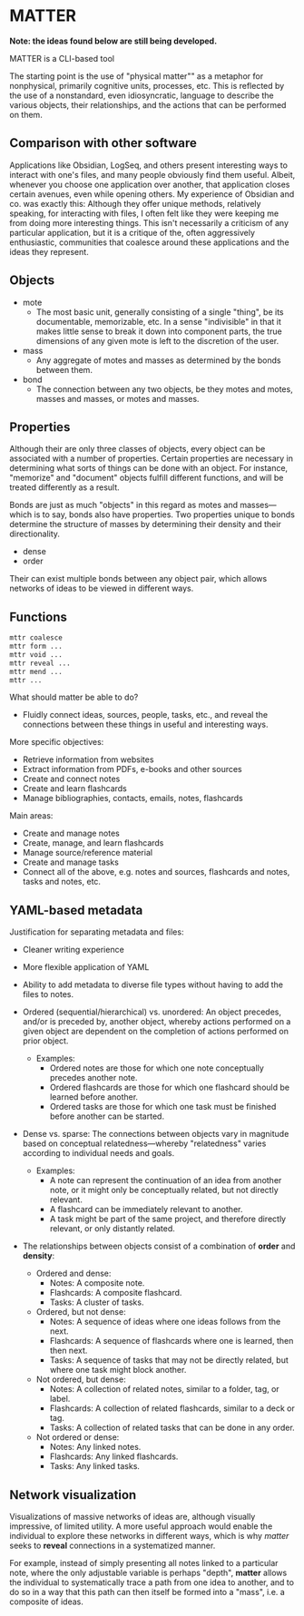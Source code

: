 # MATTER

**Note: the ideas found below are still being developed.**

MATTER is a CLI-based tool

The starting point is the use of "physical matter"" as a metaphor for
nonphysical, primarily cognitive units, processes, etc. This is reflected
by the use of a nonstandard, even idiosyncratic, language to describe the
various objects, their relationships, and the actions that can be performed
on them.

## Comparison with other software

Applications like Obsidian, LogSeq, and others present interesting ways to
interact with one's files, and many people obviously find them useful. Albeit,
whenever you choose one application over another, that application closes 
certain avenues, even while opening others. My experience of Obsidian and co.
was exactly this: Although they offer unique methods, relatively speaking, for
interacting with files, I often felt like they were keeping me from doing more
interesting things. This isn't necessarily a criticism of any particular
application, but it is a critique of the, often aggressively enthusiastic,
communities that coalesce around these applications and the ideas they
represent.

## Objects

- mote
  - The most basic unit, generally consisting of a single "thing", be its
  documentable, memorizable, etc. In a sense "indivisible" in that it makes
  little sense to break it down into component parts, the true dimensions
  of any given mote is left to the discretion of the user.
- mass
  - Any aggregate of motes and masses as determined by the bonds between them.
- bond
  - The connection between any two objects, be they motes and motes, masses
  and masses, or motes and masses.

## Properties

Although their are only three classes of objects, every object can be
associated with a number of properties. Certain properties are necessary
in determining what sorts of things can be done with an object. For
instance, "memorize" and "document" objects fulfill different functions,
and will be treated differently as a result.

Bonds are just as much "objects" in this regard as motes and masses—which is
to say, bonds also have properties. Two properties unique to bonds determine
the structure of masses by determining their density and their directionality.

- dense
- order

Their can exist multiple bonds between any object pair, which allows networks
of ideas to be viewed in different ways.

## Functions

```sh
mttr coalesce
mttr form ...
mttr void ...
mttr reveal ...
mttr mend ...
mttr ...

```

What should matter be able to do?

- Fluidly connect ideas, sources, people, tasks, etc., and reveal the
  connections between these things in useful and interesting ways.

More specific objectives:

- Retrieve information from websites
- Extract information from PDFs, e-books and other sources
- Create and connect notes
- Create and learn flashcards
- Manage bibliographies, contacts, emails, notes, flashcards

Main areas:

- Create and manage notes
- Create, manage, and learn flashcards
- Manage source/reference material
- Create and manage tasks
- Connect all of the above, e.g. notes and sources, flashcards and notes,
  tasks and notes, etc.

## YAML-based metadata

Justification for separating metadata and files:

- Cleaner writing experience
- More flexible application of YAML
- Ability to add metadata to diverse file types without having to add
  the files to notes.

- Ordered (sequential/hierarchical) vs. unordered: An object precedes, and/or
  is preceded by, another object, whereby actions performed on a given object
  are dependent on the completion of actions performed on prior object.
  - Examples:
    - Ordered notes are those for which one note conceptually precedes
      another note.
    - Ordered flashcards are those for which one flashcard should be
      learned before another.
    - Ordered tasks are those for which one task must be finished
      before another can be started.
- Dense vs. sparse: The connections between objects vary in magnitude based on
  conceptual relatedness—whereby "relatedness" varies according to individual
  needs and goals.
  - Examples:
    - A note can represent the continuation of an idea from another note,
      or it might only be conceptually related, but not directly relevant.
    - A flashcard can be immediately relevant to another.
    - A task might be part of the same project, and therefore directly
      relevant, or only distantly related.
- The relationships between objects consist of a combination of **order** and
  **density**:
  - Ordered and dense:
    - Notes: A composite note.
    - Flashcards: A composite flashcard.
    - Tasks: A cluster of tasks.
  - Ordered, but not dense:
    - Notes: A sequence of ideas where one ideas follows from the next.
    - Flashcards: A sequence of flashcards where one is learned, then then next.
    - Tasks: A sequence of tasks that may not be directly related, but where
      one task might block another.
  - Not ordered, but dense:
    - Notes: A collection of related notes, similar to a folder, tag, or label.
    - Flashcards: A collection of related flashcards, similar to a deck or tag.
    - Tasks: A collection of related tasks that can be done in any order.
  - Not ordered or dense:
    - Notes: Any linked notes.
    - Flashcards: Any linked flashcards.
    - Tasks: Any linked tasks.

## Network visualization

Visualizations of massive networks of ideas are, although visually impressive,
of limited utility. A more useful approach would enable the individual to
explore these networks in different ways, which is why *matter* seeks to
**reveal** connections in a systematized manner.

For example, instead of simply presenting all notes linked to a particular
note, where the only adjustable variable is perhaps "depth", **matter**
allows the individual to systematically trace a path from one idea to another,
and to do so in a way that this path can then itself be formed into a "mass", i.e.
a composite of ideas.
